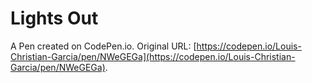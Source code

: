 # Lights Out

A Pen created on CodePen.io. Original URL: [https://codepen.io/Louis-Christian-Garcia/pen/NWeGEGa](https://codepen.io/Louis-Christian-Garcia/pen/NWeGEGa).

